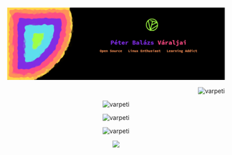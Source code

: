 ![Banner](https://github.com/varpeti/varpeti/blob/main/banner.png)

<p align="right"> <img src="https://komarev.com/ghpvc/?username=varpeti&label=Profile%20views&color=orange&style=flat" alt="varpeti" /> </p>

<p align="center"><img src="https://github-readme-stats-git-masterrstaa-rickstaa.vercel.app/api?username=varpeti&show_icons=true&theme=midnight-purple&locale=en&layout=compact" alt="varpeti"/></p>


<p align="center"><img src="https://github-readme-streak-stats.herokuapp.com/?user=varpeti&theme=midnight-purple&mode=weekly" alt="varpeti" /></p>

<p align="center"><img src="https://github-readme-stats-git-masterrstaa-rickstaa.vercel.app/api/top-langs?username=varpeti&show_icons=true&locale=en&layout=compact&theme=midnight-purple&hide=PLSQL,TSQL,HTML,Rich%20Text%20Format&langs_count=10" alt="varpeti"/></p>

<p align="center"><img src="https://github-profile-trophy.vercel.app/?username=varpeti&theme=monokai&column=-1&no-bg=true&no-frame=true"/></p>
